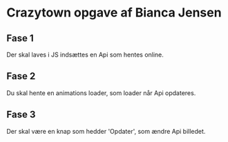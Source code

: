 # Crazytown opgave af Bianca Jensen



## Fase 1
Der skal laves i JS indsættes en Api som hentes online.

## Fase 2 
Du skal hente en animations loader, som loader når Api opdateres.

## Fase 3
Der skal være en knap som hedder 'Opdater', som ændre Api billedet.


